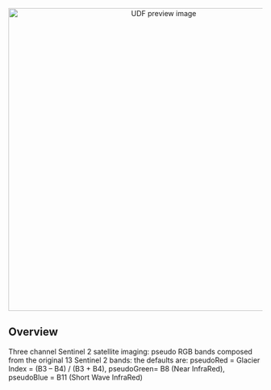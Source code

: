 <!--fused:preview-->
<p align="center"><img src="https://fused-magic.s3.us-west-2.amazonaws.com/thumbnails/udfs-staging/s2_explorer_udf.png" width="600" alt="UDF preview image"></p>

<!--fused:readme-->
## Overview

Three channel Sentinel 2 satellite imaging: pseudo RGB bands composed from the original 13 Sentinel 2 bands: the defaults are: pseudoRed = Glacier Index = (B3 – B4) / (B3 + B4), 
pseudoGreen= B8 (Near InfraRed), 
pseudoBlue = B11 (Short Wave InfraRed) 
